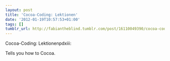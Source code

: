 ```yaml
---
layout: post
title: 'Cocoa-Coding: Lektionen'
date: '2012-01-19T10:57:53+01:00'
tags: []
tumblr_url: http://fabiantheblind.tumblr.com/post/16110049390/cocoa-coding-lektionen
---
```

Cocoa-Coding: Lektionenpdxiii:

Tells you how to Cocoa.

